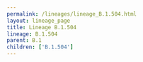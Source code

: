 ```yaml
---
permalink: /lineages/lineage_B.1.504.html
layout: lineage_page
title: Lineage B.1.504
lineage: B.1.504
parent: B.1
children: ['B.1.504']
---
```

